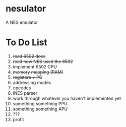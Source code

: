 # nesulator

A NES emulator

# To Do List

1. ~~read 6502 docs~~
2. ~~read how NES used the 6502~~
3. implement 6502 CPU
  1. ~~memory mapping (RAM)~~
  2. ~~registers + PC~~
  3. addressing modes
  4. opcodes
  5. iNES parser
  6. work through whatever you haven't implemented yet
4. something something PPU
5. something something APU
6. ???
7. profit

